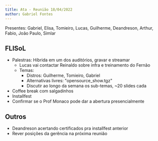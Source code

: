 ```yaml
---
title: Ata - Reunião 18/04/2022
author: Gabriel Fontes
---
```


Presentes: Gabriel, Elisa, Tomieiro, Lucas, Guilherme, Deandreson, Arthur, Fabio, João Paulo, Simlar

## FLISoL
- Palestras: Híbrida em um dos auditórios, gravar e streamar
    - Lucas vai contactar Reinaldo sobre infra e treinamento do Fernão
    - Temas:
        - Distros: Guilherme, Tomieiro, Gabriel
        - Alternativas livres: "opensource_show.tgz"
        - Discutir ao longo da semana os sub-temas, ~20 slides cada
- Coffee break com salgadinhos
- Installfest
- Confirmar se o Prof Monaco pode dar a abertura presencialmente

## Outros
- Deandreson acertando certificados pra installfest anterior
- Rever posições da gerência na próxima reunião
